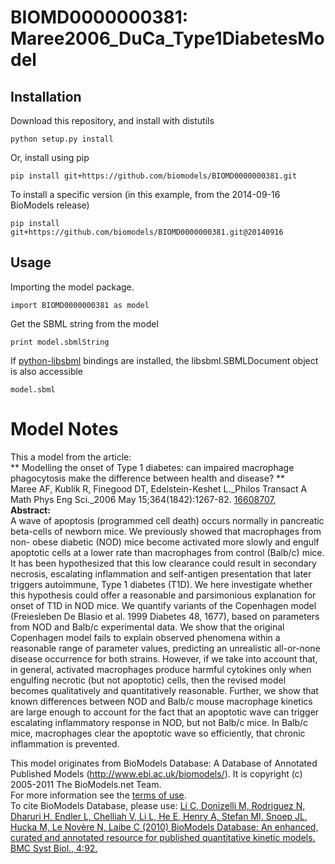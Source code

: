 # BIOMD0000000381: Maree2006_DuCa_Type1DiabetesModel

## Installation

Download this repository, and install with distutils

`python setup.py install`

Or, install using pip

`pip install git+https://github.com/biomodels/BIOMD0000000381.git`

To install a specific version (in this example, from the 2014-09-16 BioModels release)

`pip install git+https://github.com/biomodels/BIOMD0000000381.git@20140916`

## Usage

Importing the model package.

`import BIOMD0000000381 as model`

Get the SBML string from the model

`print model.sbmlString`

If [python-libsbml](https://pypi.python.org/pypi/python-libsbml) bindings are
installed, the libsbml.SBMLDocument object is also accessible

`model.sbml`


# Model Notes


This a model from the article:  
** Modelling the onset of Type 1 diabetes: can impaired macrophage phagocytosis make the difference between health and disease? **   
Maree AF, Kublik R, Finegood DT, Edelstein-Keshet L._Philos Transact A Math
Phys Eng Sci._2006 May 15;364(1842):1267-82. [
16608707](http://www.ncbi.nlm.nih.gov/pubmed/16608707),  
**Abstract:**   
A wave of apoptosis (programmed cell death) occurs normally in pancreatic
beta-cells of newborn mice. We previously showed that macrophages from non-
obese diabetic (NOD) mice become activated more slowly and engulf apoptotic
cells at a lower rate than macrophages from control (Balb/c) mice. It has been
hypothesized that this low clearance could result in secondary necrosis,
escalating inflammation and self-antigen presentation that later triggers
autoimmune, Type 1 diabetes (T1D). We here investigate whether this hypothesis
could offer a reasonable and parsimonious explanation for onset of T1D in NOD
mice. We quantify variants of the Copenhagen model (Freiesleben De Blasio et
al. 1999 Diabetes 48, 1677), based on parameters from NOD and Balb/c
experimental data. We show that the original Copenhagen model fails to explain
observed phenomena within a reasonable range of parameter values, predicting
an unrealistic all-or-none disease occurrence for both strains. However, if we
take into account that, in general, activated macrophages produce harmful
cytokines only when engulfing necrotic (but not apoptotic) cells, then the
revised model becomes qualitatively and quantitatively reasonable. Further, we
show that known differences between NOD and Balb/c mouse macrophage kinetics
are large enough to account for the fact that an apoptotic wave can trigger
escalating inflammatory response in NOD, but not Balb/c mice. In Balb/c mice,
macrophages clear the apoptotic wave so efficiently, that chronic inflammation
is prevented.

This model originates from BioModels Database: A Database of Annotated
Published Models (http://www.ebi.ac.uk/biomodels/). It is copyright (c)
2005-2011 The BioModels.net Team.  
For more information see the [terms of
use](http://www.ebi.ac.uk/biomodels/legal.html).  
To cite BioModels Database, please use: [Li C, Donizelli M, Rodriguez N,
Dharuri H, Endler L, Chelliah V, Li L, He E, Henry A, Stefan MI, Snoep JL,
Hucka M, Le Novère N, Laibe C (2010) BioModels Database: An enhanced, curated
and annotated resource for published quantitative kinetic models. BMC Syst
Biol., 4:92.](http://www.ncbi.nlm.nih.gov/pubmed/20587024)



